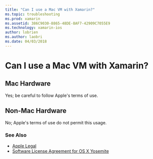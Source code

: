 ```yaml
---
title: "Can I use a Mac VM with Xamarin?"
ms.topic: troubleshooting
ms.prod: xamarin
ms.assetid: 386C9030-8865-48DE-8AF7-42909C7055E9
ms.technology: xamarin-ios
author: lobrien
ms.author: laobri
ms.date: 04/03/2018
---
```


# Can I use a Mac VM with Xamarin? 

## Mac Hardware
Yes; be careful to follow Apple's terms of use.

## Non-Mac Hardware
No; Apple's terms of use do not permit this usage.

### See Also
- [Apple Legal](https://www.apple.com/legal/)
- [Software License Agreement for OS X Yosemite](http://images.apple.com/legal/sla/docs/OSX10103.pdf)
